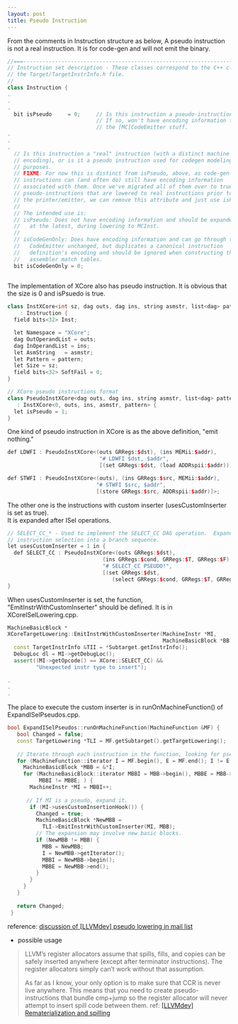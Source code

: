 ```yaml
---
layout: post
title: Pseudo Instruction
---
```


From the comments in Instruction structure as below, A pseudo instruction is not a real instruction. 
It is for code-gen and will not emit the binary.  

``` C++
//===----------------------------------------------------------------------===//
// Instruction set description - These classes correspond to the C++ classes in
// the Target/TargetInstrInfo.h file.
//
class Instruction {
.
.
.
  bit isPseudo     = 0;     // Is this instruction a pseudo-instruction?
                            // If so, won't have encoding information for
                            // the [MC]CodeEmitter stuff.
.
.
.
  // Is this instruction a "real" instruction (with a distinct machine
  // encoding), or is it a pseudo instruction used for codegen modeling
  // purposes.
  // FIXME: For now this is distinct from isPseudo, above, as code-gen-only
  // instructions can (and often do) still have encoding information
  // associated with them. Once we've migrated all of them over to true 
  // pseudo-instructions that are lowered to real instructions prior to
  // the printer/emitter, we can remove this attribute and just use isPseudo.
  //
  // The intended use is:
  // isPseudo: Does not have encoding information and should be expanded,
  //   at the latest, during lowering to MCInst.
  //
  // isCodeGenOnly: Does have encoding information and can go through to the
  //   CodeEmitter unchanged, but duplicates a canonical instruction
  //   definition's encoding and should be ignored when constructing the
  //   assembler match tables.
  bit isCodeGenOnly = 0; 
  
```

The implementation of XCore also has pseudo instruction. It is obvious that the size is 0 and isPsuedo is true.  

``` C++
class InstXCore<int sz, dag outs, dag ins, string asmstr, list<dag> pattern>
    : Instruction {
  field bits<32> Inst;

  let Namespace = "XCore";
  dag OutOperandList = outs;
  dag InOperandList = ins;
  let AsmString   = asmstr;
  let Pattern = pattern;
  let Size = sz;
  field bits<32> SoftFail = 0;
}

// XCore pseudo instructions format                                                                                                                                                  
class PseudoInstXCore<dag outs, dag ins, string asmstr, list<dag> pattern>
   : InstXCore<0, outs, ins, asmstr, pattern> {
  let isPseudo = 1;
}
```

One kind of pseudo instruction in XCore is as the above definition, "emit nothing."  

``` C++
def LDWFI : PseudoInstXCore<(outs GRRegs:$dst), (ins MEMii:$addr),
                             "# LDWFI $dst, $addr",
                             [(set GRRegs:$dst, (load ADDRspii:$addr))]>;

def STWFI : PseudoInstXCore<(outs), (ins GRRegs:$src, MEMii:$addr),
                            "# STWFI $src, $addr",
                            [(store GRRegs:$src, ADDRspii:$addr)]>;                                                                                                                  
```

The other one is the instructions with custom inserter (usesCustomInserter is set as true).  
It is expanded after ISel operations. 

``` C++
// SELECT_CC_* - Used to implement the SELECT_CC DAG operation.  Expanded after
// instruction selection into a branch sequence.
let usesCustomInserter = 1 in {
  def SELECT_CC : PseudoInstXCore<(outs GRRegs:$dst),
                              (ins GRRegs:$cond, GRRegs:$T, GRRegs:$F),
                              "# SELECT_CC PSEUDO!",
                              [(set GRRegs:$dst,
                                 (select GRRegs:$cond, GRRegs:$T, GRRegs:$F))]>;
}

```

When usesCustomInserter is set, the function, "EmitInstrWithCustomInserter" should be defined.
It is in XCoreISelLowering.cpp.

``` C++
MachineBasicBlock *
XCoreTargetLowering::EmitInstrWithCustomInserter(MachineInstr *MI, 
                                                 MachineBasicBlock *BB) const {
  const TargetInstrInfo &TII = *Subtarget.getInstrInfo();
  DebugLoc dl = MI->getDebugLoc();
  assert((MI->getOpcode() == XCore::SELECT_CC) &&
         "Unexpected instr type to insert");
                    
.
.
.
```

The place to execute the custom inserter is in runOnMachineFunction() of ExpandISelPseudos.cpp.

``` C++
bool ExpandISelPseudos::runOnMachineFunction(MachineFunction &MF) {
   bool Changed = false;
   const TargetLowering *TLI = MF.getSubtarget().getTargetLowering();
 
   // Iterate through each instruction in the function, looking for pseudos.
   for (MachineFunction::iterator I = MF.begin(), E = MF.end(); I != E; ++I) {
     MachineBasicBlock *MBB = &*I;
     for (MachineBasicBlock::iterator MBBI = MBB->begin(), MBBE = MBB->end();
          MBBI != MBBE; ) {
       MachineInstr *MI = MBBI++;
 
      // If MI is a pseudo, expand it.
       if (MI->usesCustomInsertionHook()) {
         Changed = true;
         MachineBasicBlock *NewMBB =
           TLI->EmitInstrWithCustomInserter(MI, MBB);
         // The expansion may involve new basic blocks.
         if (NewMBB != MBB) {
           MBB = NewMBB;
           I = NewMBB->getIterator();
           MBBI = NewMBB->begin();
           MBBE = NewMBB->end();
         }
       }
     }
   }
 
   return Changed;
 }

```

reference: [discussion of [LLVMdev] pseudo lowering in mail list](https://groups.google.com/forum/#!topic/llvm-dev/r3Djh59uh24)

* possible usage
> LLVM’s register allocators assume that spills, fills, and copies can be safely inserted anywhere (except after terminator instructions). The register allocators simply can’t work without that assumption.
> 
> As far as I know, your only option is to make sure that CCR is never live anywhere. This means that you need to create pseudo-instructions that bundle cmp+jump so the register allocator will never attempt to insert spill code between them.
> ref: [[LLVMdev] Rematerialization and spilling](http://lists.llvm.org/pipermail/llvm-dev/2013-June/062630.html)
